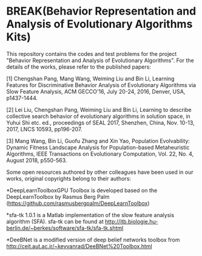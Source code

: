 # BREAK(Behavior Representation and Analysis of Evolutionary Algorithms Kits)

This repository contains the codes and test problems for the project "Behavior Representation and Analysis of Evolutionary Algorithms". For the details of the works, please refer to the published papers:

[1]	Chengshan Pang, Mang Wang, Weiming Liu and Bin Li, Learning Features for Discriminative Behavior Analysis of Evolutionary Algorithms via Slow Feature Analysis, ACM GECCO'16, July 20-24, 2016, Denver, USA, p1437-1444. 

[2]	Lei Liu, Chengshan Pang, Weiming Liu and Bin Li, Learning to describe collective search behavior of evolutionary algorithms in solution space, in Yuhui Shi etc. ed., proceedings of SEAL 2017, Shenzhen, China, Nov. 10-13, 2017, LNCS 10593, pp196-207.

[3]	Mang Wang, Bin Li, Guofu Zhang and Xin Yao, Population Evolvability: Dynamic Fitness Landscape Analysis for Population-based Metaheuristic Algorithms, IEEE Transactions on Evolutionary Computation, Vol. 22, No. 4, August 2018, p550-563. 

Some open resources authored by other colleagues have been used in our works, original copyrights belong to their authors:

*DeepLearnToolboxGPU Toolbox is developed based on the DeepLearnToolbox by Rasmus Berg Palm (https://github.com/rasmusbergpalm/DeepLearnToolbox)

*sfa-tk 1.0.1 is a Matlab implementation of the slow feature analysis algorithm (SFA). sfa-tk can be found at  http://itb.biologie.hu-berlin.de/~berkes/software/sfa-tk/sfa-tk.shtml

*DeeBNet is a modified version of deep belief networks toolbox from http://ceit.aut.ac.ir/~keyvanrad/DeeBNet%20Toolbox.html


